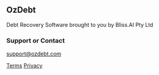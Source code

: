 ## OzDebt

Debt Recovery Software brought to you by Bliss.AI Pty Ltd

### Support or Contact

support@ozdebt.com

[Terms](terms) [Privacy](privacy)
